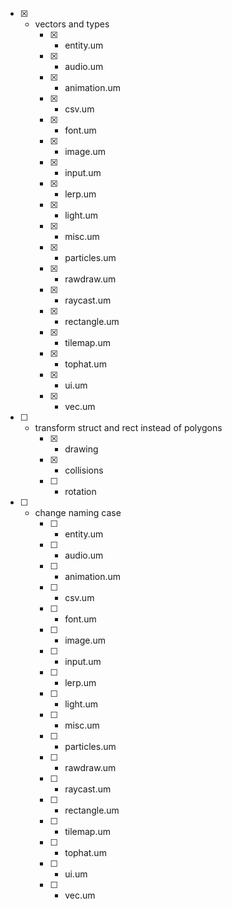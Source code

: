 - [x] - vectors and types
	- [x] - entity.um
	- [x] - audio.um
	- [x] - animation.um
	- [x] - csv.um
	- [x] - font.um
	- [x] - image.um
	- [x] - input.um
	- [x] - lerp.um
	- [x] - light.um
	- [x] - misc.um
	- [x] - particles.um
	- [x] - rawdraw.um
	- [x] - raycast.um
	- [x] - rectangle.um
	- [x] - tilemap.um
	- [x] - tophat.um
	- [x] - ui.um
	- [x] - vec.um
- [ ] - transform struct and rect instead of polygons
	- [x] - drawing
	- [x] - collisions
	- [ ] - rotation
- [ ] - change naming case
	- [ ] - entity.um
	- [ ] - audio.um
	- [ ] - animation.um
	- [ ] - csv.um
	- [ ] - font.um
	- [ ] - image.um
	- [ ] - input.um
	- [ ] - lerp.um
	- [ ] - light.um
	- [ ] - misc.um
	- [ ] - particles.um
	- [ ] - rawdraw.um
	- [ ] - raycast.um
	- [ ] - rectangle.um
	- [ ] - tilemap.um
	- [ ] - tophat.um
	- [ ] - ui.um
	- [ ] - vec.um
